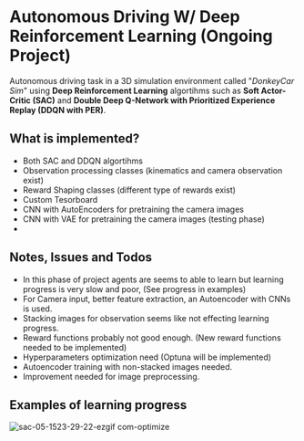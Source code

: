 # Autonomous Driving W/ Deep Reinforcement Learning **(Ongoing Project)**

Autonomous driving task in a 3D simulation environment called "*DonkeyCar Sim*" using **Deep Reinforcement Learning** algortihms such as **Soft Actor-Critic (SAC)** and **Double Deep Q-Network with Prioritized Experience Replay (DDQN with PER)**.

## What is implemented?
- Both SAC and DDQN algortihms 
- Observation processing classes (kinematics and camera observation exist)
- Reward Shaping classes (different type of rewards exist)
- Custom Tesorboard
- CNN with AutoEncoders for pretraining the camera images
- CNN with VAE for pretraining the camera images (testing phase)
- 
## Notes, Issues and Todos
- In this phase of project agents are seems to able to learn but learning progress is very slow and poor, (See progress in examples)
- For Camera input, better feature extraction, an Autoencoder with CNNs is used.
- Stacking images for observation seems like not effecting learning progress.
- Reward functions probably not good enough. (New reward functions needed to be implemented)
- Hyperparameters optimization need (Optuna will be implemented)
- Autoencoder training with non-stacked images needed.
- Improvement needed for image preprocessing.

## Examples of learning progress

![sac-05-1523-29-22-ezgif com-optimize](https://github.com/9Xxi8Q4f/donkeycar_rl/assets/89272933/95d73c5e-526b-41df-b3da-e2bcfad561be)
